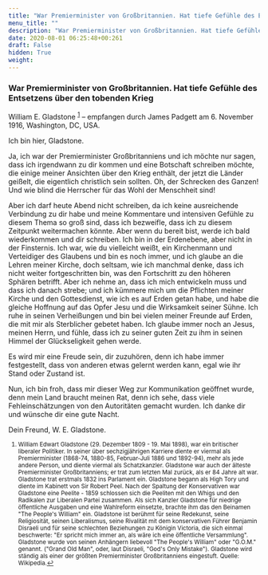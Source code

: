 ```yaml
---
title: "War Premierminister von Großbritannien. Hat tiefe Gefühle des Entsetzens über den tobenden Krieg"
menu_title: ""
description: "War Premierminister von Großbritannien. Hat tiefe Gefühle des Entsetzens über den tobenden Krieg"
date: 2020-08-01 06:25:48+00:261
draft: False
hidden: True
weight:
---
```

### War Premierminister von Großbritannien. Hat tiefe Gefühle des Entsetzens über den tobenden Krieg

William E. Gladstone  <sup id="a1">[1](#f1)</sup> – empfangen durch James Padgett am 6. November 1916, Washington, DC, USA.

Ich bin hier, Gladstone.

Ja, ich war der Premierminister Großbritanniens und ich möchte nur sagen, dass ich irgendwann zu dir kommen und eine Botschaft schreiben möchte, die einige meiner Ansichten über den Krieg enthält, der jetzt die Länder geißelt, die eigentlich christlich sein sollten. Oh, der Schrecken des Ganzen! Und wie blind die Herrscher für das Wohl der Menschheit sind!

Aber ich darf heute Abend nicht schreiben, da ich keine ausreichende Verbindung zu dir habe und meine Kommentare und intensiven Gefühle zu diesem Thema so groß sind, dass ich bezweifle, dass ich zu diesem Zeitpunkt weitermachen könnte. Aber wenn du bereit bist, werde ich bald wiederkommen und dir schreiben. Ich bin in der Erdenebene, aber nicht in der Finsternis. Ich war, wie du vielleicht weißt, ein Kirchenmann und Verteidiger des Glaubens und bin es noch immer, und ich glaube an die Lehren meiner Kirche, doch seltsam, wie ich manchmal denke, dass ich nicht weiter fortgeschritten bin, was den Fortschritt zu den höheren Sphären betrifft. Aber ich nehme an, dass ich mich entwickeln muss und dass ich danach strebe; und ich kümmere mich um die Pflichten meiner Kirche und den Gottesdienst, wie ich es auf Erden getan habe, und habe die gleiche Hoffnung auf das Opfer Jesu und die Wirksamkeit seiner Sühne. Ich ruhe in seinen Verheißungen und bin bei vielen meiner Freunde auf Erden, die mit mir als Sterblicher gebetet haben. Ich glaube immer noch an Jesus, meinen Herrn, und fühle, dass ich zu seiner guten Zeit zu ihm in seinen Himmel der Glückseligkeit gehen werde.

Es wird mir eine Freude sein, dir zuzuhören, denn ich habe immer festgestellt, dass von anderen etwas gelernt werden kann, egal wie ihr Stand oder Zustand ist.

Nun, ich bin froh, dass mir dieser Weg zur Kommunikation geöffnet wurde, denn mein Land braucht meinen Rat, denn ich sehe, dass viele Fehleinschätzungen von den Autoritäten gemacht wurden. Ich danke dir und wünsche dir eine gute Nacht.

Dein Freund, W. E. Gladstone.
<small>

1. <large id="f1"> William Edwart Gladstone (29. Dezember 1809 - 19. Mai 1898), war ein britischer liberaler Politiker. In seiner über sechzigjährigen Karriere diente er viermal als Premierminister (1868-74, 1880-85, Februar-Juli 1886 und 1892-94), mehr als jede andere Person, und diente viermal als Schatzkanzler. Gladstone war auch der älteste Premierminister Großbritanniens; er trat zum letzten Mal zurück, als er 84 Jahre alt war. Gladstone trat erstmals 1832 ins Parlament ein. Gladstone begann als High Tory und diente im Kabinett von Sir Robert Peel. Nach der Spaltung der Konservativen war Gladstone eine Peelite - 1859 schlossen sich die Peeliten mit den Whigs und den Radikalen zur Liberalen Partei zusammen. Als sich Kanzler Gladstone für niedrige öffentliche Ausgaben und eine Wahlreform einsetzte, brachte ihm das den Beinamen "The People's William" ein. Gladstone ist berühmt für seine Redekunst, seine Religiosität, seinen Liberalismus, seine Rivalität mit dem konservativen Führer Benjamin Disraeli und für seine schlechten Beziehungen zu Königin Victoria, die sich einmal beschwerte: "Er spricht mich immer an, als wäre ich eine öffentliche Versammlung". Gladstone wurde von seinen Anhängern liebevoll "The People's William" oder "G.O.M." genannt. ("Grand Old Man", oder, laut Disraeli, "God's Only Mistake"). Gladstone wird ständig als einer der größten Premierminister Großbritanniens eingestuft. Quelle: Wikipedia.[↩](#a1)

